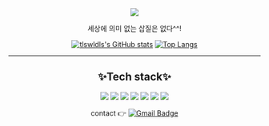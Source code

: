 
	

<!--
**tlswldls/tlswldls** is a ✨ _special_ ✨ repository because its `README.md` (this file) appears on your GitHub profile.

Here are some ideas to get you started:

- 🔭 I’m currently working on ...
- 🌱 I’m currently learning ...
- 👯 I’m looking to collaborate on ...
- 🤔 I’m looking for help with ...
- 💬 Ask me about ...
- 📫 How to reach me: ...
- 😄 Pronouns: ...
- ⚡ Fun fact: ...
-->

<div align="center">
  <img src="https://capsule-render.vercel.app/api?type=egg&color=auto&height=200&section=header&text=JiinsGithub&fontSize=90" />

세상에 의미 없는 삽질은 없다^^!
	
[![tlswldls's GitHub stats](https://github-readme-stats.vercel.app/api?username=tlswldls&count_private=true&show_icons=true&theme=bue_fy)](https://github.com/anuraghazra/github-readme-stats)  [![Top Langs](https://github-readme-stats.vercel.app/api/top-langs/?username=tlswldls&layout=compact)](https://github.com/anuraghazra/github-readme-stats)  
	
---
## ✨Tech stack✨
	
<img src="https://img.shields.io/badge/Python-3776AB?style=for-the-badge&logo=Python&logoColor=white">
<img src="https://img.shields.io/badge/java-007396?style=for-the-badge&logo=java&logoColor=white">
<img src="https://img.shields.io/badge/kotlin-7F52FF?style=for-the-badge&logo=kotlin&logoColor=white">
<img src="https://img.shields.io/badge/Android-3DDC84?style=for-the-badge&logo=Android&logoColor=white">
<img src="https://img.shields.io/badge/django-092E20?style=for-the-badge&logo=django&logoColor=white">
<img src="https://img.shields.io/badge/Arduino-00979D?style=for-the-badge&logo=Arduino&logoColor=white">
<img src="https://img.shields.io/badge/ros-22314E?style=for-the-badge&logo=ros&logoColor=white">	
	

<!-- [![Hits](https://hits.seeyoufarm.com/api/count/incr/badge.svg?url=https%3A%2F%2Fgithub.com%2Ftlswldls)](https://hits.seeyoufarm.com) -->
contact 👉
[![Gmail Badge](https://img.shields.io/badge/-sonia9.shin@gmail.com-c14438?style=flat-square&logo=Gmail&logoColor=white&link=mailto:sonia9.shin@gmail.com)](mailto:sonia9.shin@gmail.com)
</div>
